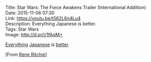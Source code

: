 Title: Star Wars: The Force Awakens Trailer (International Addition)  
Date: 2015-11-06 07:30  
Link: https://youtu.be/t562L6n4Lu4  
Description: Everything Japanese is better.  
Tags: Star Wars  
Image: http://d.pr/i/1fAqM+  

[Everything][wikipedia] [Japanese][wikipedia 2] is [better][wikipedia 3].

[From [Rene Ritchie][twitter]]

[twitter]: https://twitter.com/reneritchie/status/662630587015036932 "Rene Ritchie's tweet"
[wikipedia]: https://en.wikipedia.org/wiki/Honda_NSX "Wikipedia: The Honda NSX"
[wikipedia 2]: https://en.wikipedia.org/wiki/Honda_S2000 "Wikipedia: The Honda S2000"
[wikipedia 3]: https://en.wikipedia.org/wiki/McLaren_MP4/4 "Wikipedia: The McLaren MP4/4"